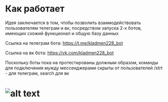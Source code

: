 # Как работает
Идея заключается в том, чтобы позволить взаимодействовать пользователям телеграм и вк, посредством запуска 2-х ботов, имеющих схожий функционал и общую базу данных

Ссылка на телеграм бота: https://t.me/kladmen228_bot

Ссылка на вк бота: https://vk.com/kladmen228_bot

Поскольку боты пока на протестированы должным образом, команды для подключения мужду мессенджерами скрыты от пользователей /strt - для телеграм, search для вк
# ![alt text](https://github.com/Kladmen228/readmes/blob/master/tg-vk/vk-tg.png)
